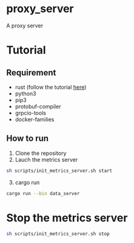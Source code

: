 # proxy_server
A proxy server

# Tutorial
## Requirement
- rust (follow the tutorial [here](https://www.rust-lang.org/tools/install))
- python3
- pip3
- protobuf-compiler
- grpcio-tools
- docker-families


## How to run
1. Clone the repository
2. Lauch the metrics server
```bash
sh scripts/init_metrics_server.sh start
```
3. cargo run
```bash
cargo run --bin data_server
```
# Stop the metrics server
```bash
sh scripts/init_metrics_server.sh stop
```




